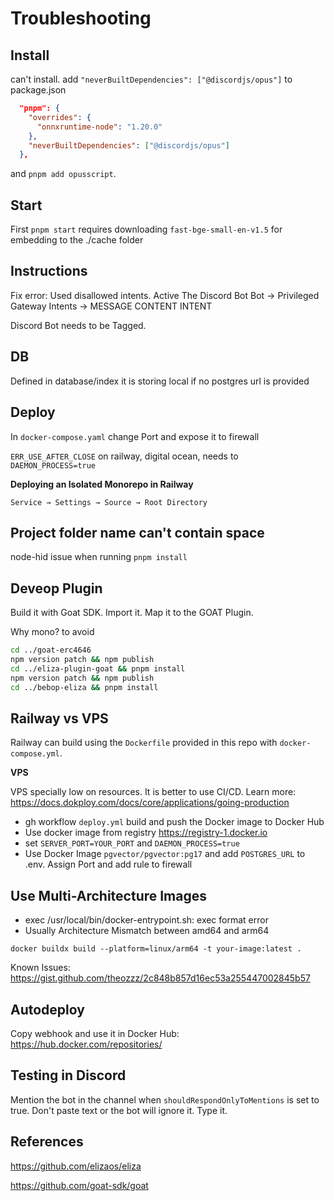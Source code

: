 # Troubleshooting

## Install

can't install. add `"neverBuiltDependencies": ["@discordjs/opus"]` to package.json

```json
  "pnpm": {
    "overrides": {
      "onnxruntime-node": "1.20.0"
    },
    "neverBuiltDependencies": ["@discordjs/opus"]
  },
```

and `pnpm add opusscript`.

## Start

First `pnpm start` requires downloading `fast-bge-small-en-v1.5` for embedding to the ./cache folder

## Instructions

Fix error: Used disallowed intents. Active The Discord Bot
Bot -> Privileged Gateway Intents -> MESSAGE CONTENT INTENT

Discord Bot needs to be Tagged.

## DB

Defined in database/index
it is storing local if no postgres url is provided

## Deploy

In `docker-compose.yaml` change Port and expose it to firewall

`ERR_USE_AFTER_CLOSE`
on railway, digital ocean, needs to `DAEMON_PROCESS=true`

**Deploying an Isolated Monorepo in Railway**

`Service → Settings → Source → Root Directory`

## Project folder name can't contain space

node-hid issue when running `pnpm install`

## Deveop Plugin

Build it with Goat SDK. Import it. Map it to the GOAT Plugin.

Why mono? to avoid

```bash
cd ../goat-erc4646
npm version patch && npm publish
cd ../eliza-plugin-goat && pnpm install
npm version patch && npm publish
cd ../bebop-eliza && pnpm install
```

## Railway vs VPS

Railway can build using the `Dockerfile` provided in this repo with `docker-compose.yml`.

**VPS**

VPS specially low on resources. It is better to use CI/CD. Learn more: https://docs.dokploy.com/docs/core/applications/going-production

- gh workflow `deploy.yml` build and push the Docker image to Docker Hub
- Use docker image from registry https://registry-1.docker.io
- set `SERVER_PORT=YOUR_PORT` and `DAEMON_PROCESS=true`
- Use Docker Image `pgvector/pgvector:pg17` and add `POSTGRES_URL` to .env. Assign Port and add rule to firewall

## Use Multi-Architecture Images

- exec /usr/local/bin/docker-entrypoint.sh: exec format error
- Usually Architecture Mismatch between amd64 and arm64

`docker buildx build --platform=linux/arm64 -t your-image:latest .`

Known Issues:
https://gist.github.com/theozzz/2c848b857d16ec53a255447002845b57

## Autodeploy

Copy webhook and use it in Docker Hub:
https://hub.docker.com/repositories/

## Testing in Discord

Mention the bot in the channel when `shouldRespondOnlyToMentions` is set to true. Don't paste text or the bot will ignore it. Type it.

## References

https://github.com/elizaos/eliza

https://github.com/goat-sdk/goat

